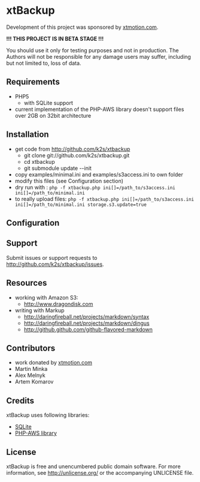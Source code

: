 xtBackup
========

Development of this project was sponsored by [xtmotion.com](http://www.xtmotion.com).

**!!! THIS PROJECT IS IN BETA STAGE !!!**

You should use it only for testing purposes and not in production.
The Authors will not be responsible for any damage users may suffer, including but not limited to, loss of data.

Requirements
------------

* PHP5
  * with SQLite support
* current implementation of the PHP-AWS library doesn't support files over 2GB on 32bit architecture

Installation
------------

* get code from <http://github.com/k2s/xtbackup>
  * git clone git://github.com/k2s/xtbackup.git
  * cd xtbackup
  * git submodule update --init
* copy examples/minimal.ini and examples/s3access.ini to own folder
* modify this files (see Configuration section)
* dry run with : `php -f xtbackup.php ini[]=/path_to/s3access.ini ini[]=/path_to/minimal.ini`
* to really upload files: `php -f xtbackup.php ini[]=/path_to/s3access.ini ini[]=/path_to/minimal.ini storage.s3.update=true`

Configuration
-------------

Support
-------

Submit issues or support requests to <http://github.com/k2s/xtbackup/issues>.

Resources
---------

* working with Amazon S3:
  * <http://www.dragondisk.com>
* writing with Markup
  * <http://daringfireball.net/projects/markdown/syntax>
  * <http://daringfireball.net/projects/markdown/dingus>
  * <http://github.github.com/github-flavored-markdown>

Contributors
------------

* work donated by [xtmotion.com](http://www.xtmotion.com)
* Martin Minka
* Alex Melnyk
* Artem Komarov

Credits
-------

xtBackup uses following libraries:

* [SQLite](http://www.sqlite.org/)
* [PHP-AWS library](http://github.com/tylerhall/php-aws/)

License
-------

xtBackup is free and unencumbered public domain software. For more information, see http://unlicense.org/ or the accompanying UNLICENSE file.